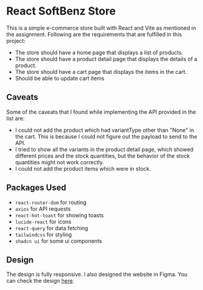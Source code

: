 # React SoftBenz Store

This is a simple e-commerce store built with React and Vite as mentioned in the assignment.
Following are the requirements that are fulfilled in this project:

- The store should have a home page that displays a list of products.
- The store should have a product detail page that displays the details of a product.
- The store should have a cart page that displays the items in the cart.
- Should be able to update cart items

## Caveats

Some of the caveats that I found while implementing the API provided in the list are:

- I could not add the product which had variantType other than "None" in the cart. This is because I could not figure out the payload to send to the API.
- I tried to show all the variants in the product detail page, which showed different prices and the stock quantities, but the behavior of the stock quantities might not work correctly. 
- I could not add the product items which were in stock.

## Packages Used

- `react-router-dom` for routing
- `axios` for API requests
- `react-hot-toast` for showing toasts
- `lucide-react` for icons
- `react-query` for data fetching
- `tailwindcss` for styling
- `shadcn ui` for some ui components

## Design

The design is fully responsive. I also designed the website in Figma. You can check the design [here](https://www.figma.com/design/NcPPvgCQ1votv4GAiXCjWa/Softbenz-Ecommerce?node-id=0-1&node-type=canvas&t=x1I91ZkgSNTO932s-0).
